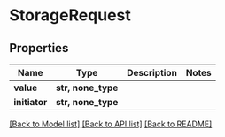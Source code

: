 # StorageRequest


## Properties

Name | Type | Description | Notes
------------ | ------------- | ------------- | -------------
**value** | **str, none_type** |  | 
**initiator** | **str, none_type** |  | 

[[Back to Model list]](../README.md#models) [[Back to API list]](../README.md#api-endpoints) [[Back to README]](../README.md)


